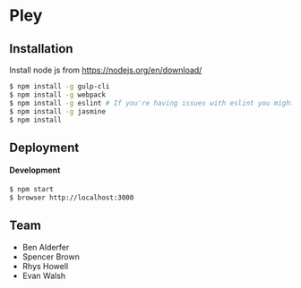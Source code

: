 Pley
=========

Installation
------------

Install node js from https://nodejs.org/en/download/

```bash
$ npm install -g gulp-cli
$ npm install -g webpack
$ npm install -g eslint # If you're having issues with eslint you might want to make sure you're on an updated version of node js, or just message me.
$ npm install -g jasmine
$ npm install
```

Deployment
----------

#### Development

```bash
$ npm start
$ browser http://localhost:3000
```

Team
------------

* Ben Alderfer
* Spencer Brown
* Rhys Howell
* Evan Walsh